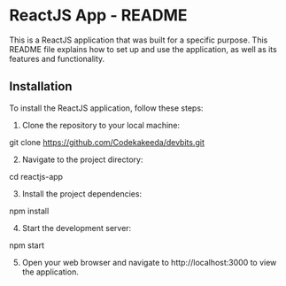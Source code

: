 # ReactJS App - README

This is a ReactJS application that was built for a specific purpose. This README file explains how to set up and use the application, as well as its features and functionality.

## Installation

To install the ReactJS application, follow these steps:

1. Clone the repository to your local machine:

git clone https://github.com/Codekakeeda/devbits.git


2. Navigate to the project directory:

cd reactjs-app


3. Install the project dependencies:

npm install


4. Start the development server:

npm start


5. Open your web browser and navigate to http://localhost:3000 to view the application.
